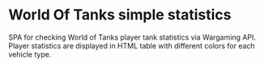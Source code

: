 # World Of Tanks simple statistics
SPA for checking World of Tanks player tank statistics via Wargaming API.
Player statistics are displayed in HTML table with different colors for each
vehicle type.